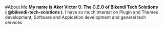 #About Me
**My name is Akor Victor O. The C.E.O of Bikendi Tech Solutions ( @bikendi-tech-solutions ).**
I have so much interest on Plugin and Themes development, Software and Appication development and general tech services


<!---
- 👋 Hi, I’m @bikendi-tech-solutions-ceo
- 👀 I’m interested in ...
- 🌱 I’m currently learning ...
- 💞️ I’m looking to collaborate on ...
- 📫 How to reach me ...
- 😄 Pronouns: ...
- ⚡ Fun fact: ...
bikendi-tech-solutions-ceo/bikendi-tech-solutions-ceo is a ✨ special ✨ repository because its `README.md` (this file) appears on your GitHub profile.
You can click the Preview link to take a look at your changes.
--->
